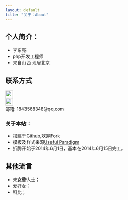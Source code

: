 ```yaml
---
layout: default
title: "关于：About"
---
```


## 个人简介：

* 李东亮
* php开发工程师
* 来自山西 现居北京

## 联系方式

<p class="contact">
 <a href="http://weibo.com/u/6015280040/home" title="微博联系我"><img src="http://www.sinaimg.cn/blog/developer/wiki/LOGO_32x32.png" width="24" height="24" style="display:inline-block;vertical-align:middle"></a><br/>
 <a href="https://github.com/adongdong" title="Github联系我"><img src="http://www.github.com/favicon.ico" width="24" height="24" style="display:inline-block;vertical-align:middle"></a><br/>
邮箱: 1843568348@qq.com
</p>

### 关于本站：

* 搭建于[Github](https://github.com/adongdong/adongdong.github.io),欢迎Fork
* 模板及样式来源[Useful Paradigm](http://usefulparadigm.com/)
* 折腾开始于2014年6月1日，基本在2014年6月15日完工。

## 其他流言
* 未**女昏**人士；
* 爱好女；
* 科比；
